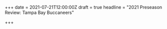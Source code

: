 +++
date = 2021-07-21T12:00:00Z
draft = true
headline = "2021 Preseason Review: Tampa Bay Buccaneers"

+++
